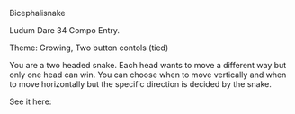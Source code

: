 Bicephalisnake

Ludum Dare 34 Compo Entry.

Theme: Growing, Two button contols (tied)

You are a two headed snake. Each head wants to move a different way but only one head can win. You can choose when to move vertically and when to move horizontally but the specific direction is decided by the snake.

See it here:

